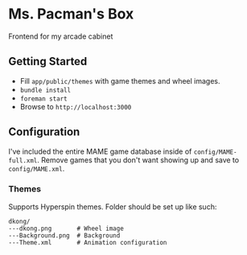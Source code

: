Ms. Pacman's Box
==============

Frontend for my arcade cabinet

Getting Started
---------------

 * Fill `app/public/themes` with game themes and wheel images.
 * `bundle install`
 * `foreman start`
 * Browse to `http://localhost:3000`

Configuration
-------------

I've included the entire MAME game database inside of `config/MAME-full.xml`.
Remove games that you don't want showing up and save to `config/MAME.xml`.

### Themes

Supports Hyperspin themes. Folder should be set up like such:

```
dkong/
---dkong.png       # Wheel image
---Background.png  # Background
---Theme.xml       # Animation configuration
```
